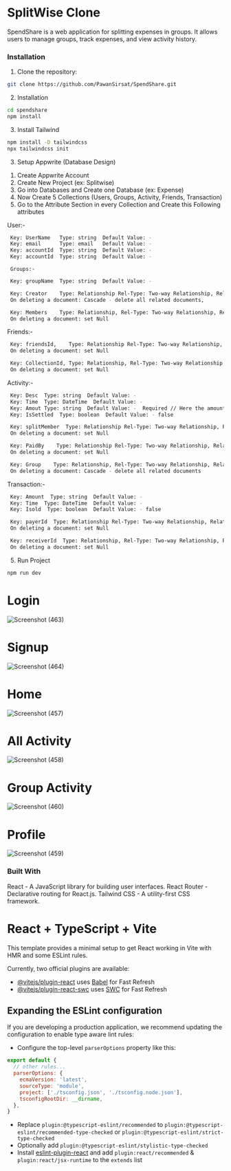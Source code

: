 # SplitWise Clone

SpendShare is a web application for splitting expenses in groups. It allows users to manage groups, track expenses, and view activity history.
### Installation

1. Clone the repository:

```bash
git clone https://github.com/PawanSirsat/SpendShare.git
```

2. Installation

```bash
cd spendshare
npm install
```
3. Install Tailwind

```bash
npm install -D tailwindcss
npx tailwindcss init
```
3. Setup Appwrite (Database Design)

1) Create Appwrite Account
2) Create New Project (ex: Splitwise)
3) Go into Databases and Create one Database (ex: Expense)
4) Now Create 5 Collections (Users, Groups, Activity, Friends, Transaction)
5) Go to the Attribute Section in every Collection and Create this Following attributes

User:-
   ```bash
    Key: UserName   Type: string  Default Value: -
    Key: email      Type: email   Default Value: -
    Key: accountId  Type: string  Default Value: -
    Key: accountId  Type: string  Default Value: -
   ```
     Groups:-
   ```bash
    Key: groupName  Type: string  Default Value: -
   
    Key: Creator    Type: Relationship Rel-Type: Two-way Relationship, Related Collection: Users, Attribute Key (related collection): groups, Relation: Many to one,
    On deleting a document: Cascade - delete all related documents,
   
    Key: Members    Type: Relationship, Rel-Type: Two-way Relationship, Related Collection: Users, Attribute Key (related collection): userMember, Relation: Many to Many,
    On deleting a document: set Null
   ```
 Friends:-
   ```bash
    Key: friendsId,    Type: Relationship Rel-Type: Two-way Relationship, Related Collection: Users, Attribute Key (related collection): friendCollection, Relation: Many to many,
    On deleting a document: set Null
   
    Key: CollectionId, Type: Relationship, Rel-Type: Two-way Relationship, Related Collection: Users, Attribute Key (related collection): List, Relation: Many to one,
    On deleting a document: set Null
   ```
Activity:-
   ```bash
    Key: Desc  Type: string  Default Value: -
    Key: Time  Type: DateTime  Default Value: -
    Key: Amout Type: string  Default Value: -  Required // Here the amount spelling is incorrect in my database (If you change here also change in react app)
    Key: IsSettled  Type: boolean  Default Value: - false

    Key: splitMember  Type: Relationship Rel-Type: Two-way Relationship, Related Collection: Users, Attribute Key (related collection): members, Relation: Many to many,
    On deleting a document: set Null
   
    Key: PaidBy    Type: Relationship Rel-Type: Two-way Relationship, Related Collection: Users, Attribute Key (related collection): activity, Relation: Many to one,
    On deleting a document: set Null
   
    Key: Group    Type: Relationship, Rel-Type: Two-way Relationship, Related Collection: Users, Attribute Key (related collection): activity, Relation: Many to one,
    On deleting a document: Cascade - delete all related documents
   ```
Transaction:-
   ```bash
    Key: Amount  Type: string  Default Value: -
    Key: Time  Type: DateTime  Default Value: -
    Key: Isold  Type: boolean  Default Value: - false

    Key: payerId  Type: Relationship Rel-Type: Two-way Relationship, Related Collection: Users, Attribute Key (related collection): transaction, Relation: Many to one,
    On deleting a document: set Null

    Key: receiverId  Type: Relationship, Rel-Type: Two-way Relationship, Related Collection: Users, Attribute Key (related collection): transactionId, Relation: Many to one,
    On deleting a document: set Null
   ```
      
5. Run Project
```bash
npm run dev
```


# Login
![Screenshot (463)](https://github.com/PawanSirsat/SplitWise/assets/48860105/6feaf149-4f67-474b-ac5b-a61f6eacbb63)

# Signup
![Screenshot (464)](https://github.com/PawanSirsat/SplitWise/assets/48860105/71c31b5f-beee-4a61-87ff-3398fdd6e98f)

# Home
![Screenshot (457)](https://github.com/PawanSirsat/SplitWise/assets/48860105/b09536d8-43a5-402d-8590-7b6c4edbfd59)

# All Activity
![Screenshot (458)](https://github.com/PawanSirsat/SplitWise/assets/48860105/63a37885-204b-4d6c-b1e1-6d2f09b3dcd8)

# Group Activity
![Screenshot (460)](https://github.com/PawanSirsat/SplitWise/assets/48860105/ae8b0631-8a98-49d1-96cb-9810a0673586)

# Profile 
![Screenshot (459)](https://github.com/PawanSirsat/SplitWise/assets/48860105/8f6f3be7-7883-483b-9e23-05aaf8fcc29f)


### Built With

React - A JavaScript library for building user interfaces.
React Router - Declarative routing for React.js.
Tailwind CSS - A utility-first CSS framework.


# React + TypeScript + Vite

This template provides a minimal setup to get React working in Vite with HMR and some ESLint rules.

Currently, two official plugins are available:

- [@vitejs/plugin-react](https://github.com/vitejs/vite-plugin-react/blob/main/packages/plugin-react/README.md) uses [Babel](https://babeljs.io/) for Fast Refresh
- [@vitejs/plugin-react-swc](https://github.com/vitejs/vite-plugin-react-swc) uses [SWC](https://swc.rs/) for Fast Refresh

## Expanding the ESLint configuration

If you are developing a production application, we recommend updating the configuration to enable type aware lint rules:

- Configure the top-level `parserOptions` property like this:

```js
export default {
  // other rules...
  parserOptions: {
    ecmaVersion: 'latest',
    sourceType: 'module',
    project: ['./tsconfig.json', './tsconfig.node.json'],
    tsconfigRootDir: __dirname,
  },
}
```

- Replace `plugin:@typescript-eslint/recommended` to `plugin:@typescript-eslint/recommended-type-checked` or `plugin:@typescript-eslint/strict-type-checked`
- Optionally add `plugin:@typescript-eslint/stylistic-type-checked`
- Install [eslint-plugin-react](https://github.com/jsx-eslint/eslint-plugin-react) and add `plugin:react/recommended` & `plugin:react/jsx-runtime` to the `extends` list
